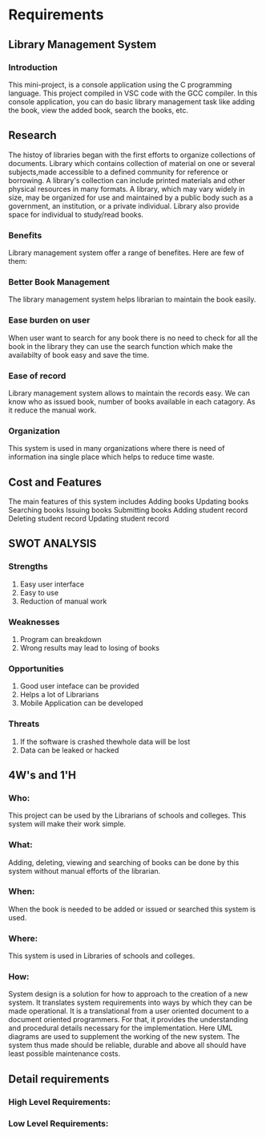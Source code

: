 # Requirements
## Library Management System
### Introduction
This mini-project, is a console application using the C programming language. This project compiled in VSC code with the GCC compiler. In this console application, you can do     basic library management task like adding the book, view the added book, search the books, etc.

## Research
The histoy of libraries began with the first efforts to organize collections of documents. Library which contains collection of material on one or several subjects,made accessible to a defined community for reference or borrowing. A library's collection can include printed materials and other physical resources in many formats. A library, which may vary widely in size, may be organized for use and maintained by a public body such as a government, an institution, or a private individual. Library also provide space for individual to study/read books.
### Benefits
Library management system offer a range of benefites. Here are few of them:

### Better Book Management
The library management system helps librarian to maintain the book easily.

### Ease burden on user
When user want to search for any book there is no need to check for all the book in the library they can use the search function which make the availabilty of book easy and save the time.

### Ease of record
Library management system allows to maintain the records easy. We can know who as issued book, number of books available in each catagory. As it reduce the manual work.

### Organization
This system is used in many organizations where there is need of information ina single place which helps to reduce time waste.

## Cost and Features
The main features of this system includes
Adding books
Updating books
Searching books
Issuing books
Submitting books
Adding student record
Deleting student record
Updating student record

## SWOT ANALYSIS
### Strengths
1. Easy user interface
2. Easy to use 
3. Reduction of manual work
### Weaknesses
1. Program can breakdown
2. Wrong results may lead to losing of books
### Opportunities
1. Good user inteface can be provided
2. Helps a lot of Librarians
3. Mobile Application can be developed
### Threats
1. If the software is crashed thewhole data will be lost
2. Data can be leaked or hacked

## 4W's and 1'H
### Who:
This project can be used by the Librarians of schools and colleges. This system will make their work simple.

### What:
Adding, deleting, viewing and searching of books can be done by this system without manual efforts of the librarian.

### When:
When the book is needed to be added or issued or searched this system is used.

### Where:
This system is used in Libraries of schools and colleges.

### How:
System design is a solution for how to approach to the creation of a new system. It translates system requirements into ways by which they can be made operational. It is a translational from a user oriented document to a document oriented programmers. For that, it provides the understanding and procedural details necessary for the implementation. Here UML diagrams are used to supplement the working of the new system. The system thus made should be reliable, durable and above all should have least possible maintenance costs.

## Detail requirements
### High Level Requirements:






### Low Level Requirements:


 
